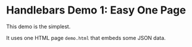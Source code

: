 # Handlebars Demo 1: Easy One Page

This demo is the simplest.

It uses one HTML page `demo.html` that embeds some JSON data.
